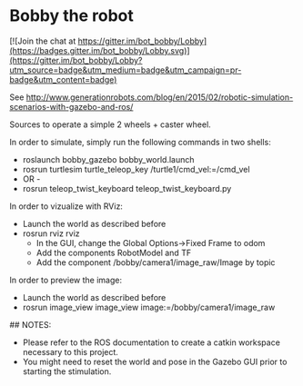 # Bobby the robot

[![Join the chat at https://gitter.im/bot_bobby/Lobby](https://badges.gitter.im/bot_bobby/Lobby.svg)](https://gitter.im/bot_bobby/Lobby?utm_source=badge&utm_medium=badge&utm_campaign=pr-badge&utm_content=badge)

See http://www.generationrobots.com/blog/en/2015/02/robotic-simulation-scenarios-with-gazebo-and-ros/

Sources to operate a simple 2 wheels + caster wheel.

In order to simulate, simply run the following commands in two shells:
 - roslaunch bobby_gazebo bobby_world.launch
 - rosrun turtlesim turtle_teleop_key /turtle1/cmd_vel:=/cmd_vel
 - OR -
 - rosrun teleop_twist_keyboard teleop_twist_keyboard.py

In order to vizualize with RViz:
 - Launch the world as described before
 - rosrun rviz rviz
   - In the GUI, change the Global Options->Fixed Frame to odom
   - Add the components RobotModel and TF
   - Add the component /bobby/camera1/image_raw/Image by topic

In order to preview the image:
 - Launch the world as described before
 - rosrun image_view image_view image:=/bobby/camera1/image_raw


## NOTES:
 - Please refer to the ROS documentation to create a catkin workspace
 necessary to this project.
 - You might need to reset the world and pose in the Gazebo GUI prior
 to starting the stimulation.
